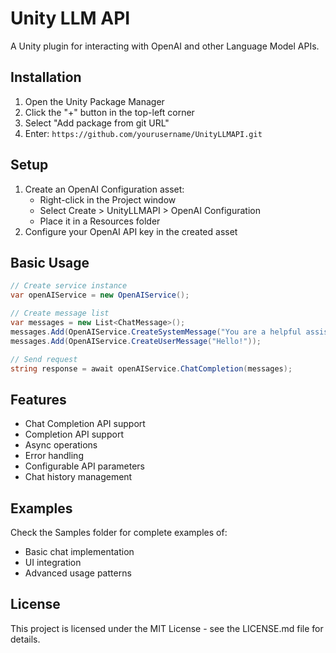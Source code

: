 # Unity LLM API

A Unity plugin for interacting with OpenAI and other Language Model APIs.

## Installation

1. Open the Unity Package Manager
2. Click the "+" button in the top-left corner
3. Select "Add package from git URL"
4. Enter: `https://github.com/yourusername/UnityLLMAPI.git`

## Setup

1. Create an OpenAI Configuration asset:
   - Right-click in the Project window
   - Select Create > UnityLLMAPI > OpenAI Configuration
   - Place it in a Resources folder
2. Configure your OpenAI API key in the created asset

## Basic Usage

```csharp
// Create service instance
var openAIService = new OpenAIService();

// Create message list
var messages = new List<ChatMessage>();
messages.Add(OpenAIService.CreateSystemMessage("You are a helpful assistant."));
messages.Add(OpenAIService.CreateUserMessage("Hello!"));

// Send request
string response = await openAIService.ChatCompletion(messages);
```

## Features

- Chat Completion API support
- Completion API support
- Async operations
- Error handling
- Configurable API parameters
- Chat history management

## Examples

Check the Samples folder for complete examples of:
- Basic chat implementation
- UI integration
- Advanced usage patterns

## License

This project is licensed under the MIT License - see the LICENSE.md file for details.
